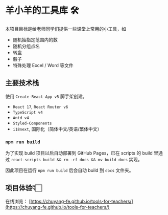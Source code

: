 # 羊小羊的工具库 🛠

本项目目标是给老师同学们提供一些课堂上常用的小工具，如

- 随机抽指定范围内的数
- 随机分组点名
- 转盘
- 骰子
- 特殊处理 Excel / Word 等文件

## 主要技术栈

使用 `Create-React-App v5` 脚手架创建。

- `React 17`, `React Router v6`
- `TypeScript v4`
- `Antd v4`
- `Styled-Components`
- `i18next`, 国际化（简体中文/英语/繁体中文）

### `npm run build`

为了实现 build 项目以后自动部署到 GitHub Pages，已在 scripts 的 build 里通过 `react-scripts build && rm -rf docs && mv build docs` 实现。

因此项目在运行 `npm run build` 后会自动 build 到 `docs` 文件夹。

## 项目体验👇🏻

在线浏览： [https://chuyang-fe.github.io/tools-for-teachers/](https://chuyang-fe.github.io/tools-for-teachers/)
